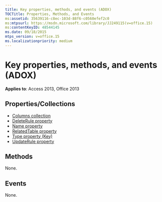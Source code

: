 ```yaml
---
title: Key properties, methods, and events (ADOX)
TOCTitle: Properties, Methods, and Events
ms:assetid: 35639116-c8ec-103d-88f6-c0560efef2c0
ms:mtpsurl: https://msdn.microsoft.com/library/JJ249115(v=office.15)
ms:contentKeyID: 48544145
ms.date: 09/18/2015
mtps_version: v=office.15
ms.localizationpriority: medium
---
```


# Key properties, methods, and events (ADOX)

**Applies to**: Access 2013, Office 2013 

## Properties/Collections

- [Columns collection](columns-collection-adox.md)
- [DeleteRule property](deleterule-property-adox.md)
- [Name property](name-property-adox.md)
- [RelatedTable property](relatedtable-property-adox.md)
- [Type property (Key)](https://docs.microsoft.com/office/vba/access/concepts/miscellaneous/type-property-keyadox)
- [UpdateRule property](updaterule-property-adox.md)

## Methods

None.

## Events

None.

